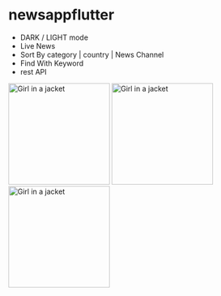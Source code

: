 # newsappflutter

* DARK / LIGHT mode
* Live News
* Sort By category | country | News Channel
* Find With Keyword
* rest API

 <img src="https://raw.githubusercontent.com/j-j-gajjar/NewsApp/master/ScreenShots/Screenshot_1595243199.png" alt="Girl in a jacket" width="200">    <img src="https://raw.githubusercontent.com/j-j-gajjar/NewsApp/master/ScreenShots/Screenshot_1595243207.png" alt="Girl in a jacket"  width="200">     <img src="https://raw.githubusercontent.com/j-j-gajjar/NewsApp/master/ScreenShots/Screenshot_1595243210.png" alt="Girl in a jacket"  width="200">
